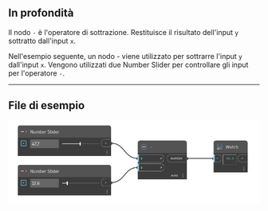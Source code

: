 ## In profondità
Il nodo `-` è l'operatore di sottrazione. Restituisce il risultato dell'input `y` sottratto dall'input `x`.

Nell'esempio seguente, un nodo - viene utilizzato per sottrarre l'input `y` dall'input `x`. Vengono utilizzati due Number Slider per controllare gli input per l'operatore `-`.
___
## File di esempio

![-](./-_img.jpg)
